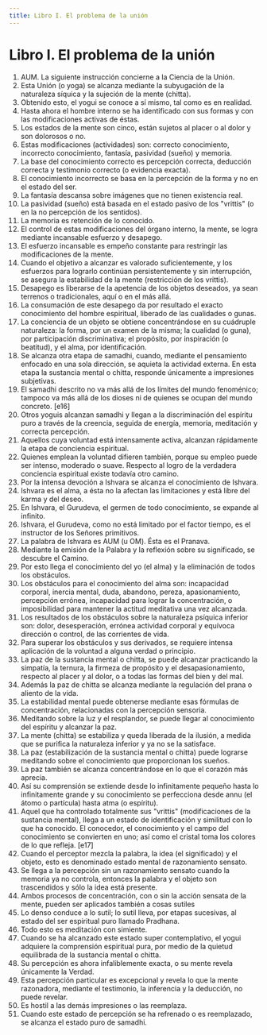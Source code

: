 ```yaml
---
title: Libro I. El problema de la unión 
---
```


# Libro I. El problema de la unión 

1. AUM. La siguiente instrucción concierne a la Ciencia de la Unión. <af book="1" af="1"/>
2. Esta Unión (o yoga) se alcanza mediante la subyugación de la naturaleza síquica y la sujeción de la mente (chitta).  <af book="1" af="2"/>
3. Obtenido esto, el yogui se conoce a sí mismo, tal como es en realidad.  <af book="1" af="3"/>
4. Hasta ahora el hombre interno se ha identificado con sus formas y con las modificaciones activas de éstas.  <af book="1" af="4"/>
5. Los estados de la mente son cinco, están sujetos al placer o al dolor y son dolorosos o no.  <af book="1" af="5"/>
6. Estas modificaciones (actividades) son: correcto conocimiento, incorrecto conocimiento, fantasía, pasividad (sueño) y memoria.  <af book="1" af="6"/>
7. La base del conocimiento correcto es percepción correcta, deducción correcta y testimonio correcto (o evidencia exacta).  <af book="1" af="7"/>
8. El conocimiento incorrecto se basa en la percepción de la forma y no en el estado del ser.  <af book="1" af="8"/>
9. La fantasía descansa sobre imágenes que no tienen existencia real.  <af book="1" af="9"/>
10. La pasividad (sueño) está basada en el estado pasivo de los "vrittis" (o en la no percepción de los sentidos).  <af book="1" af="10"/>
11. La memoria es retención de lo conocido.  <af book="1" af="11"/>
12. El control de estas modificaciones del órgano interno, la mente, se logra mediante incansable esfuerzo y desapego. <af book="1" af="12"/>
13. El esfuerzo incansable es empeño constante para restringir las modificaciones de la mente. <af book="1" af="13"/>
14. Cuando el objetivo a alcanzar es valorado suficientemente, y los esfuerzos para lograrlo continúan persistentemente y sin interrupción, se asegura la estabilidad de la mente (restricción de los vrittis). <af book="1" af="14"/>
15. Desapego es liberarse de la apetencia de los objetos deseados, ya sean terrenos o tradicionales, aquí o en el más allá. <af book="1" af="15"/>
16. La consumación de este desapego da por resultado el exacto conocimiento del hombre espiritual, liberado de las cualidades o gunas. <af book="1" af="16"/>
17. La conciencia de un objeto se obtiene concentrándose en su cuádruple naturaleza: la forma, por un examen de la misma; la cualidad (o guna), por participación discriminativa; el propósito, por inspiración (o beatitud), y el alma, por identificación. <af book="1" af="17"/>
18. Se alcanza otra etapa de samadhi, cuando, mediante el pensamiento enfocado en una sola dirección, se aquieta la actividad externa. En esta etapa la sustancia mental o chitta, responde únicamente a impresiones subjetivas. <af book="1" af="18"/>
19. El samadhi descrito no va más allá de los límites del mundo fenoménico; tampoco va más allá de los dioses ni de quienes se ocupan del mundo concreto. <af book="1" af="19"/> [e16]
20. Otros yoguis alcanzan samadhi y llegan a la discriminación del espíritu puro a través de la creencia, seguida de energía, memoria, meditación y correcta percepción. <af book="1" af="20"/>
21. Aquellos cuya voluntad está intensamente activa, alcanzan rápidamente la etapa de conciencia espiritual. <af book="1" af="21"/>
22. Quienes emplean la voluntad difieren también, porque su empleo puede ser intenso, moderado o suave. Respecto al logro de la verdadera conciencia espiritual existe todavía otro camino. <af book="1" af="22"/>
23. Por la intensa devoción a Ishvara se alcanza el conocimiento de Ishvara. <af book="1" af="23"/>
24. Ishvara es el alma, a ésta no la afectan las limitaciones y está libre del karma y del deseo. <af book="1" af="24"/>
25. En Ishvara, el Gurudeva, el germen de todo conocimiento, se expande al infinito. <af book="1" af="25"/>
26. Ishvara, el Gurudeva, como no está limitado por el factor tiempo, es el instructor de los Señores primitivos. <af book="1" af="26"/>
27. La palabra de Ishvara es AUM (u OM). Ésta es el Pranava. <af book="1" af="27"/>
28. Mediante la emisión de la Palabra y la reflexión sobre su significado, se descubre el Camino. <af book="1" af="28"/>
29. Por esto llega el conocimiento del yo (el alma) y la eliminación de todos los obstáculos. <af book="1" af="29"/>
30. Los obstáculos para el conocimiento del alma son: incapacidad corporal, inercia mental, duda, abandono, pereza, apasionamiento, percepción errónea, incapacidad para lograr la concentración, o imposibilidad para mantener la actitud meditativa una vez alcanzada. <af book="1" af="30"/>
31. Los resultados de los obstáculos sobre la naturaleza psíquica inferior son: dolor, desesperación, errónea actividad corporal y equívoca dirección o control, de las corrientes de vida. <af book="1" af="31"/>
32. Para superar los obstáculos y sus derivados, se requiere intensa aplicación de la voluntad a alguna verdad o principio. <af book="1" af="32"/>
33. La paz de la sustancia mental o chitta, se puede alcanzar practicando la simpatía, la ternura, la firmeza de propósito y el desapasionamiento, respecto al placer y al dolor, o a todas las formas del bien y del mal. <af book="1" af="33"/>
34. Además la paz de chitta se alcanza mediante la regulación del prana o aliento de la vida. <af book="1" af="34"/>
35. La estabilidad mental puede obtenerse mediante esas fórmulas de concentración, relacionadas con la percepción sensoria. <af book="1" af="35"/>
36. Meditando sobre la luz y el resplandor, se puede llegar al conocimiento del espíritu y alcanzar la paz. <af book="1" af="36"/>
37. La mente (chitta) se estabiliza y queda liberada de la ilusión, a medida que se purifica la naturaleza inferior y ya no se la satisface. <af book="1" af="37"/>
38. La paz (estabilización de la sustancia mental o chitta) puede lograrse meditando sobre el conocimiento que proporcionan los sueños. <af book="1" af="38"/>
39. La paz también se alcanza concentrándose en lo que el corazón más aprecia. <af book="1" af="39"/>
40. Así su comprensión se extiende desde lo infinitamente pequeño hasta lo infinitamente grande y su conocimiento se perfecciona desde annu (el átomo o partícula) hasta atma (o espíritu). <af book="1" af="40"/>
41. Aquel que ha controlado totalmente sus "vrittis" (modificaciones de la sustancia mental), llega a un estado de identificación y similitud con lo que ha conocido. El conocedor, el conocimiento y el campo del conocimiento se convierten en uno; así como el cristal toma los colores de lo que refleja. [e17]
42. Cuando el perceptor mezcla la palabra, la idea (el significado) y el objeto, esto es denominado estado mental de razonamiento sensato.
43. Se llega a la percepción sin un razonamiento sensato cuando la memoria ya no controla, entonces la palabra y el objeto son trascendidos y sólo la idea está presente.
44. Ambos procesos de concentración, con o sin la acción sensata de la mente, pueden ser aplicados también a cosas sutiles
45. Lo denso conduce a lo sutil; lo sutil lleva, por etapas sucesivas, al estado del ser espiritual puro llamado Pradhana.
46. Todo esto es meditación con simiente.
47. Cuando se ha alcanzado este estado super contemplativo, el yogui adquiere la comprensión espiritual pura, por medio de la quietud equilibrada de la sustancia mental o chitta.
48. Su percepción es ahora infaliblemente exacta, o su mente revela únicamente la Verdad.
49. Esta percepción particular es excepcional y revela lo que la mente razonadora, mediante el testimonio, la inferencia y la deducción, no puede revelar.
50. Es hostil a las demás impresiones o las reemplaza.
51. Cuando este estado de percepción se ha refrenado o es reemplazado, se alcanza el estado puro de samadhi.
